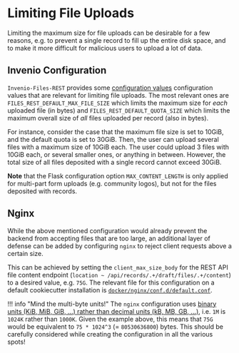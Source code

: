 # Limiting File Uploads

Limiting the maximum size for file uploads can be desirable for a few reasons, e.g. to prevent a single record to fill up the entire disk space, and to make it more difficult for malicious users to upload a lot of data.


## Invenio Configuration

`Invenio-Files-REST` provides some [configuration values](https://invenio-files-rest.readthedocs.io/en/latest/configuration.html) configuration values that are relevant for limiting file uploads.
The most relevant ones are `FILES_REST_DEFAULT_MAX_FILE_SIZE` which limits the maximum size for *each* uploaded file (in bytes) and `FILES_REST_DEFAULT_QUOTA_SIZE` which limits the maximum overall size of *all* files uploaded per record (also in bytes).

For instance, consider the case that the maximum file size is set to 10GiB, and the default quota is set to 30GiB.
Then, the user can upload several files with a maximum size of 10GiB each.
The user could upload 3 files with 10GiB each, or several smaller ones, or anything in between.
However, the total size of all files deposited with a single record cannot exceed 30GiB.

**Note** that the Flask configuration option `MAX_CONTENT_LENGTH` is only applied for multi-part form uploads (e.g. community logos), but not for the files deposited with records.


## Nginx

While the above mentioned configuration would already prevent the backend from accepting files that are too large, an additional layer of defense can be added by configuring `nginx` to reject client requests above a certain size.

This can be achieved by setting the `client_max_size_body` for the REST API file content endpoint (`location ~ /api/records/.+/draft/files/.+/content`) to a desired value, e.g. `75G`.
The relevant file for this configuration on a default cookiecutter installation is [`docker/nginx/conf.d/default.conf`](https://github.com/inveniosoftware/cookiecutter-invenio-rdm/blob/master/%7B%7Bcookiecutter.project_shortname%7D%7D/docker/nginx/conf.d/default.conf#L118).


!!! info "Mind the multi-byte units!"
    The `nginx` configuration uses [binary units (KiB, MiB, GiB, ...) rather than decimal units (kB, MB, GB, ...)](https://en.wikipedia.org/wiki/Byte#Multiple-byte_units), i.e. `1M` is `1024K` rather than `1000K`.
    Given the example above, this means that `75G` would be equivalent to `75 * 1024^3` (= `80530636800`) bytes.
    This should be carefully considered while creating the configuration in all the various spots!
